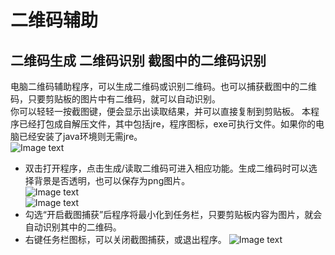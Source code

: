 # 二维码辅助
## 二维码生成 二维码识别 截图中的二维码识别
电脑二维码辅助程序，可以生成二维码或识别二维码。也可以捕获截图中的二维码，只要剪贴板的图片中有二维码，就可以自动识别。  
你可以轻轻一按截图键，便会显示出读取结果，并可以直接复制到剪贴板。
本程序已经打包成自解压文件，其中包括jre，程序图标，exe可执行文件。如果你的电脑已经安装了java环境则无需jre。  
![Image text](https://github.com/ken-0/QRCodeHelper/blob/7946a9d8eaa50f52476828b1ae9bebb3dce366d5/example%20imgs/1.png)  
 - 双击打开程序，点击生成/读取二维码可进入相应功能。生成二维码时可以选择背景是否透明，也可以保存为png图片。  
![Image text](https://github.com/ken-0/QRCodeHelper/blob/7946a9d8eaa50f52476828b1ae9bebb3dce366d5/example%20imgs/2.png)  
![Image text](https://github.com/ken-0/QRCodeHelper/blob/7946a9d8eaa50f52476828b1ae9bebb3dce366d5/example%20imgs/3.png)  
 - 勾选“开启截图捕获”后程序将最小化到任务栏，只要剪贴板内容为图片，就会自动识别其中的二维码。
 - 右键任务栏图标，可以关闭截图捕获，或退出程序。
![Image text](https://github.com/ken-0/QRCodeHelper/blob/7946a9d8eaa50f52476828b1ae9bebb3dce366d5/example%20imgs/4.png)  
